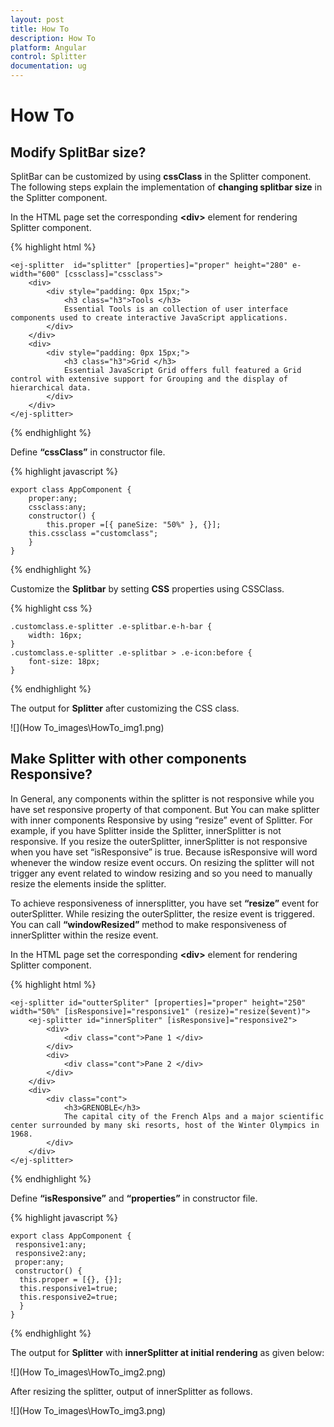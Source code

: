 ```yaml
---
layout: post
title: How To
description: How To
platform: Angular
control: Splitter
documentation: ug
---
```


# How To

## Modify SplitBar size?

SplitBar can be customized by using **cssClass** in the Splitter component. The following steps explain the implementation of **changing splitbar size** in the Splitter component.

In the HTML page set the corresponding **&lt;div&gt;** element for rendering Splitter component.


{% highlight html %}

    <ej-splitter  id="splitter" [properties]="proper" height="280" e-width="600" [cssclass]="cssclass">
        <div>
            <div style="padding: 0px 15px;">
                <h3 class="h3">Tools </h3>
                Essential Tools is an collection of user interface components used to create interactive JavaScript applications.
            </div>
        </div>
        <div>
            <div style="padding: 0px 15px;">
                <h3 class="h3">Grid </h3>
                Essential JavaScript Grid offers full featured a Grid control with extensive support for Grouping and the display of hierarchical data.
            </div>
        </div>
    </ej-splitter>
        
{% endhighlight %}

Define **“cssClass”** in constructor file.

{% highlight javascript %}

    export class AppComponent {
        proper:any;
        cssclass:any;   
        constructor() {
            this.proper =[{ paneSize: "50%" }, {}];
        this.cssclass ="customclass";
        }
    }
    
{% endhighlight %}

Customize the **Splitbar** by setting **CSS** properties using CSSClass.

{% highlight css %}

    .customclass.e-splitter .e-splitbar.e-h-bar {
        width: 16px;
    }
    .customclass.e-splitter .e-splitbar > .e-icon:before {
        font-size: 18px;
    }

{% endhighlight %}

The output for **Splitter** after customizing the CSS class.

![](How To_images\HowTo_img1.png) 

## Make Splitter with other components Responsive?

In General, any components within the splitter is not responsive while you have set responsive property of that component. But You can make splitter with inner components Responsive by using “resize” event of Splitter. For example, if you have Splitter inside the Splitter, innerSplitter is not responsive. If you resize the outerSplitter, innerSplitter is not responsive when you have set “isResponsive” is true. Because isResponsive will word whenever the window resize event occurs. On resizing the splitter will not trigger any event related to window resizing and so you need to manually resize the elements inside the splitter.

To achieve responsiveness of innersplitter, you have set **“resize”** event for outerSplitter. While resizing the outerSplitter, the resize event is triggered. You can call **“windowResized”** method to make responsiveness of innerSplitter within the resize event. 

In the HTML page set the corresponding **&lt;div&gt;** element for rendering Splitter component.

{% highlight html %}

    <ej-splitter id="outterSpliter" [properties]="proper" height="250" width="50%" [isResponsive]="responsive1" (resize)="resize($event)">
        <ej-splitter id="innerSpliter" [isResponsive]="responsive2">
            <div>
                <div class="cont">Pane 1 </div>
            </div>
            <div>
                <div class="cont">Pane 2 </div>
            </div>
        </div>
        <div>
            <div class="cont">
                <h3>GRENOBLE</h3>
                The capital city of the French Alps and a major scientific center surrounded by many ski resorts, host of the Winter Olympics in 1968.
            </div>
        </div>
    </ej-splitter>
    
{% endhighlight %}

Define **“isResponsive”** and **“properties”** in constructor file.

{% highlight javascript %}

    export class AppComponent {
     responsive1:any;
     responsive2:any;
     proper:any;   
	 constructor() {
	  this.proper = [{}, {}];
      this.responsive1=true;
      this.responsive2=true;
      }
    }

{% endhighlight %}

The output for **Splitter** with **innerSplitter at initial rendering** as given below:

![](How To_images\HowTo_img2.png) 

After resizing the splitter, output of innerSplitter as follows.

![](How To_images\HowTo_img3.png) 